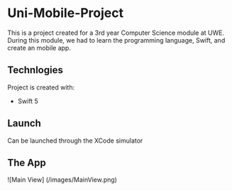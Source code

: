 # Uni-Mobile-Project
This is a project created for a 3rd year Computer Science module at UWE. During this module, we had to learn the programming language, Swift, and create an mobile app.

## Technlogies
Project is created with:
* Swift 5

## Launch
Can be launched through the XCode simulator

## The App
![Main View] (/images/MainView.png)
